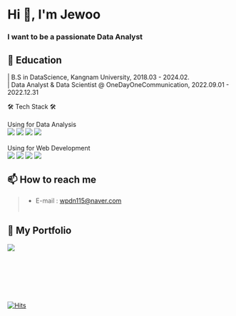 <h1 align="left">Hi 👋, I'm Jewoo</h1>
<h3 align="left">I want to be a passionate Data Analyst</h3>

## 📒 Education
| B.S in DataScience, Kangnam University, 2018.03 - 2024.02.<br>
| Data Analyst & Data Scientist @ OneDayOneCommunication, 2022.09.01 - 2022.12.31

🛠 Tech Stack 🛠 <br><br>
Using for Data Analysis <br>
<img src="https://img.shields.io/badge/Python-3776AB?style=for-the-badge&logo=Python&logoColor=white"> 
<img src="https://img.shields.io/badge/tableau-white?style=for-the-badge&logo=tableau&logoColor=#E97627"> 
<img src="https://img.shields.io/badge/mysql-4479A1?style=for-the-badge&logo=mysql&logoColor=white"> 
<img src="https://img.shields.io/badge/mongodb-black?style=for-the-badge&logo=mongodb&logoColor=white"> 
<br><br>
Using for Web Development <br>
<img src="https://img.shields.io/badge/javascript-yellow?style=for-the-badge&logo=javascript&logoColor=white"> 
<img src="https://img.shields.io/badge/html5-red?style=for-the-badge&logo=html5&logoColor=white"> 
<img src="https://img.shields.io/badge/css3-blue?style=for-the-badge&logo=css3&logoColor=yellow"> 
<img src="https://img.shields.io/badge/java-139BB4?style=for-the-badge&logo=java&logoColor=yellow">


## 📫 How to reach me 
> * E-mail : wpdn115@naver.com<br><br>

## 📌 My Portfolio 
 [<img src="https://img.shields.io/badge/notion-000000?style=for-the-badge&logo=notion&logoColor=#000000">](https://bony-dahlia-44c.notion.site/Jewoo-Yoo-b993e9863dd3447f9e5fda4c0839ab2d)


<br><br><br><br><br>

[![Hits](https://hits.seeyoufarm.com/api/count/incr/badge.svg?url=https%3A%2F%2Fgithub.com%2FJewoos-lab&count_bg=%2379C83D&title_bg=%23555555&icon=&icon_color=%23E7E7E7&title=hits&edge_flat=false)](https://hits.seeyoufarm.com)
